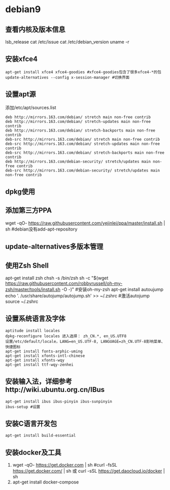 # debian9

## 查看内核及版本信息
lsb_release
cat /etc/issue
cat /etc/debian_version
uname -r

## 安装xfce4
	apt-get install xfce4 xfce4-goodies #xfce4-goodies包含了很多xfce4-*的包
	update-alternatives --config x-session-manager #切换界面

## 设置apt源
添加/etc/apt/sources.list

	deb http://mirrors.163.com/debian/ stretch main non-free contrib
	deb http://mirrors.163.com/debian/ stretch-updates main non-free contrib
	deb http://mirrors.163.com/debian/ stretch-backports main non-free contrib
	deb-src http://mirrors.163.com/debian/ stretch main non-free contrib
	deb-src http://mirrors.163.com/debian/ stretch-updates main non-free contrib
	deb-src http://mirrors.163.com/debian/ stretch-backports main non-free contrib
	deb http://mirrors.163.com/debian-security/ stretch/updates main non-free contrib
	deb-src http://mirrors.163.com/debian-security/ stretch/updates main non-free contrib

## dpkg使用

## 添加第三方PPA
wget -qO- https://raw.githubusercontent.com/yejinlei/ppa/master/install.sh | sh  #debian没有add-apt-repository

## update-alternatives多版本管理

## 使用Zsh Shell
apt-get install zsh
chsh -s /bin/zsh
sh -c "$(wget https://raw.githubusercontent.com/robbyrussell/oh-my-zsh/master/tools/install.sh -O -)" #安装oh-my-zsh
apt-get install autoujump
echo '. /usr/share/autojump/autojump.sh' >> ~/.zshrc #激活autojump
source ~/.zshrc

## 设置系统语言及字体
	aptitude install locales
	dpkg-reconfigure locales 进入选择： zh_CN.*, en_US.UTF8
	设置/etc/default/locale，LANG=en_US.UTF-8, LANGUAGE=zh_CN.UTF-8影响菜单、快捷图标
	apt-get install fonts-arphic-uming 
	apt-get install xfonts-intl-chinese
	apt-get install xfonts-wqy
	apt-get install ttf-wqy-zenhei

## 安装输入法，详细参考http://wiki.ubuntu.org.cn/IBus
	apt-get install ibus ibus-pinyin ibus-sunpinyin
    ibus-setup #设置

## 安装C语言开发包
	apt-get install build-essential

## 安装docker及工具
1. wget -qO- https://get.docker.com | sh #curl -fsSL https://get.docker.com/ | sh 或 curl -sSL https://get.daocloud.io/docker | sh
2. apt-get install docker-compose
